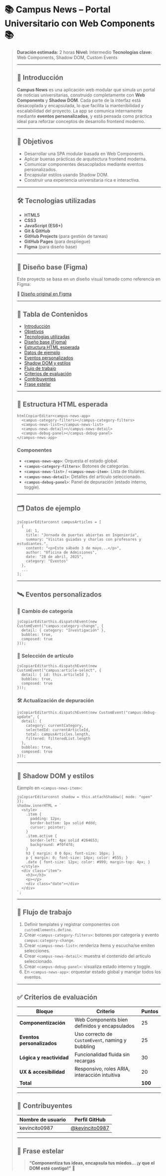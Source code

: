 # 📚 Campus News – Portal Universitario con Web Components 📚

> **Duración estimada:** 2 horas
>  **Nivel:** Intermedio
>  **Tecnologías clave:** Web Components, Shadow DOM, Custom Events
>
> ------
>
> ## 🧠 Introducción
>
> **Campus News** es una aplicación web modular que simula un portal de noticias universitarias, construido completamente con **Web Components** y **Shadow DOM**. Cada parte de la interfaz está desacoplada y encapsulada, lo que facilita la mantenibilidad y escalabilidad del proyecto.
>  La app se comunica internamente mediante **eventos personalizados**, y está pensada como práctica ideal para reforzar conceptos de desarrollo frontend moderno.
>
> ------
>
> ## 🎯 Objetivos
>
> - Desarrollar una SPA modular basada en Web Components.
> - Aplicar buenas prácticas de arquitectura frontend moderna.
> - Comunicar componentes desacoplados mediante eventos personalizados.
> - Encapsular estilos usando Shadow DOM.
> - Construir una experiencia universitaria rica e interactiva.
>
> ------
>
> ## 🛠️ Tecnologías utilizadas
>
> - **HTML5**
> - **CSS3**
> - **JavaScript (ES6+)**
> - **Git & GitHub**
> - **GitHub Projects** (para gestión de tareas)
> - **GitHub Pages** (para despliegue)
> - **Figma** (para diseño base)
>
> ------
>
> ## 🎨 Diseño base (Figma)
>
> Este proyecto se basa en un diseño visual tomado como referencia en Figma:
>
> 🔗 [Diseño original en Figma](https://www.figma.com/design/ecNlAFrpeQwcQlMe7zzWTj/Positivus-Landing-Page-Design--Community-?node-id=25-145&p=f&t=vzuXFHmDJHOF43CY-0)
>
> ------
>
> ## 📑 Tabla de Contenidos
>
> - [Introducción](#🧠-introducción)
> - [Objetivos](#🎯-objetivos)
> - [Tecnologías utilizadas](#🛠️-tecnologías-utilizadas)
> - [Diseño base (Figma)](#🎨-diseño-base-figma)
> - [Estructura HTML esperada](#🧱-estructura-html-esperada)
> - [Datos de ejemplo](#🗂️-datos-de-ejemplo)
> - [Eventos personalizados](#🛰️-eventos-personalizados)
> - [Shadow DOM y estilos](#🧩-shadow-dom-y-estilos)
> - [Flujo de trabajo](#🔄-flujo-de-trabajo)
> - [Criterios de evaluación](#✅-criterios-de-evaluación)
> - [Contribuyentes](#👥-contribuyentes)
> - [Frase estelar](#🌟-frase-estelar)
>
> ------
>
> ## 🧱 Estructura HTML esperada
>
> ```
> htmlCopiarEditar<campus-news-app>
>   <campus-category-filters></campus-category-filters>
>   <campus-news-list></campus-news-list>
>   <campus-news-detail></campus-news-detail>
>   <campus-debug-panel></campus-debug-panel>
> </campus-news-app>
> ```
>
> ### Componentes
>
> - **`<campus-news-app>`**: Orquesta el estado global.
> - **`<campus-category-filters>`**: Botones de categorías.
> - **`<campus-news-list>`** / **`<campus-news-item>`**: Lista de titulares.
> - **`<campus-news-detail>`**: Detalles del artículo seleccionado.
> - **`<campus-debug-panel>`**: Panel de depuración (estado interno, toggle).
>
> ------
>
> ## 🗂️ Datos de ejemplo
>
> ```
> jsCopiarEditarconst campusArticles = [
>   {
>     id: 1,
>     title: "Jornada de puertas abiertas en Ingeniería",
>     summary: "Visitas guiadas y charlas con profesores y estudiantes.",
>     content: "<p>Este sábado 3 de mayo...</p>",
>     author: "Oficina de Admisiones",
>     date: "28 de abril, 2025",
>     category: "Eventos"
>   },
>   ...
> ];
> ```
>
> ------
>
> ## 🛰️ Eventos personalizados
>
> ### 📂 Cambio de categoría
>
> ```
> jsCopiarEditarthis.dispatchEvent(new CustomEvent("campus:category-change", {
>   detail: { category: "Investigación" },
>   bubbles: true,
>   composed: true
> }));
> ```
>
> ### 📰 Selección de artículo
>
> ```
> jsCopiarEditarthis.dispatchEvent(new CustomEvent("campus:article-select", {
>   detail: { id: this.articleId },
>   bubbles: true,
>   composed: true
> }));
> ```
>
> ### 🛠️ Actualización de depuración
>
> ```
> jsCopiarEditarthis.dispatchEvent(new CustomEvent("campus:debug-update", {
>   detail: {
>     category: currentCategory,
>     selectedId: currentArticleId,
>     total: campusArticles.length,
>     filtered: filteredList.length
>   },
>   bubbles: true,
>   composed: true
> }));
> ```
>
> ------
>
> ## 🧩 Shadow DOM y estilos
>
> Ejemplo en `<campus-news-item>`:
>
> ```
> jsCopiarEditarconst shadow = this.attachShadow({ mode: "open" });
> shadow.innerHTML = `
>   <style>
>     .item {
>       padding: 12px;
>       border-bottom: 1px solid #ddd;
>       cursor: pointer;
>     }
>     .item.active {
>       border-left: 4px solid #264653;
>       background: #f0f4f8;
>     }
>     h3 { margin: 0 0 6px; font-size: 16px; }
>     p { margin: 0; font-size: 14px; color: #555; }
>     .date { font-size: 12px; color: #999; margin-top: 4px; }
>   </style>
>   <div class="item">
>     <h3></h3>
>     <p></p>
>     <div class="date"></div>
>   </div>
> `;
> ```
>
> ------
>
> ## 🔄 Flujo de trabajo
>
> 1. Definir templates y registrar componentes con `customElements.define`.
> 2. Crear `<campus-category-filters>`: botones por categoría y evento `campus:category-change`.
> 3. Crear `<campus-news-list>`: renderiza ítems y escucha/se emiten selecciones.
> 4. Crear `<campus-news-detail>`: muestra el contenido del artículo seleccionado.
> 5. Crear `<campus-debug-panel>`: visualiza estado interno y toggle.
> 6. En `<campus-news-app>`: orquestar estado global y manejar todos los eventos.
>
> ------
>
> ## ✅ Criterios de evaluación
>
> 
>
> | Bloque                     | Criterio                                         | Puntos  |
> | -------------------------- | ------------------------------------------------ | ------- |
> | **Componentización**       | Web Components bien definidos y encapsulados     | 25      |
> | **Eventos personalizados** | Uso correcto de `CustomEvent`, naming y bubbling | 25      |
> | **Lógica y reactividad**   | Funcionalidad fluida sin recargas                | 30      |
> | **UX & accesibilidad**     | Responsivo, roles ARIA, interacción intuitiva    | 20      |
> | **Total**                  |                                                  | **100** |
>
> ------
>
> ## 👥 Contribuyentes
>
> 
>
> | Nombre de usuario | Perfil GitHub                                      |
> | ----------------- | -------------------------------------------------- |
> | kevincito0987     | [@kevincito0987](https://github.com/kevincito0987) |
>
> ------
>
> ## 🌟 Frase estelar
>
> > **“Componentiza tus ideas, encapsula tus miedos... ¡y que el DOM esté contigo!”** 🚀